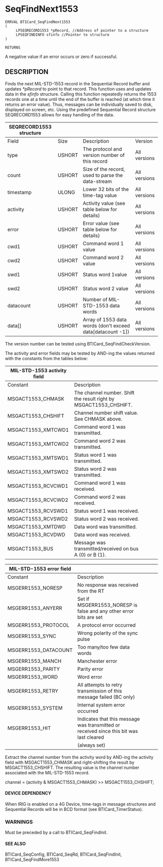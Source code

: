 # **SeqFindNext1553**

```
ERRVAL BTICard_SeqFindNext1553
(
     LPSEQRECORD1553 *pRecord, //Address of pointer to a structure
     LPSEQFINDINFO sfinfo //Pointer to structure
)
```

```
RETURNS
```
A negative value if an error occurs or zero if successful.

## **DESCRIPTION**

Finds the next MIL-STD-1553 record in the Sequential Record buffer and updates *\*pRecord* to point to that record. This function uses and updates data in the *sfinfo* structure. Calling this function repeatedly returns the 1553 records one at a time until the end of the buffer is reached (at which time it returns an error value). Thus, messages can be individually saved to disk, displayed on screen, etc. Using the predefined Sequential Record structure SEQRECORD1553 allows for easy handling of the data.

| SEQRECORD1553 structure |        |                                                            |              |
|-------------------------|--------|------------------------------------------------------------|--------------|
| Field                   | Size   | Description                                                | Version      |
| type                    | USHORT | The protocol and version number of this record             | All versions |
| count                   | USHORT | Size of the record, used to parse the data-stream          | All versions |
| timestamp               | ULONG  | Lower 32 bits of the time-tag value                        | All versions |
| activity                | USHORT | Activity value (see table below for details)               | All versions |
| error                   | USHORT | Error value (see table below for details)                  | All versions |
| cwd1                    | USHORT | Command word 1 value                                       | All versions |
| cwd2                    | USHORT | Command word 2 value                                       | All versions |
| swd1                    | USHORT | Status word 1value                                         | All versions |
| swd2                    | USHORT | Status word 2 value                                        | All versions |
| datacount               | USHORT | Number of MIL-STD-1553 data words                          | All versions |
| data[]                  | USHORT | Array of 1553 data words (don't exceed data[datacount -1]) | All versions |

The version number can be tested using BTICard\_SeqFindCheckVersion.

The activity and error fields may be tested by AND-ing the values returned with the constants from the tables below:

| MIL-STD-1553 activity field |                                                                   |  |  |  |
|-----------------------------|-------------------------------------------------------------------|--|--|--|
| Constant                    | Description                                                       |  |  |  |
| MSGACT1553_CHMASK           | The channel number. Shift the result right by MSGACT1553_CHSHIFT. |  |  |  |
| MSGACT1553_CHSHIFT          | Channel number shift value. See CHMASK above.                     |  |  |  |
| MSGACT1553_XMTCWD1          | Command word 1 was transmitted.                                   |  |  |  |
| MSGACT1553_XMTCWD2          | Command word 2 was transmitted.                                   |  |  |  |
| MSGACT1553_XMTSWD1          | Status word 1 was transmitted.                                    |  |  |  |
| MSGACT1553_XMTSWD2          | Status word 2 was transmitted.                                    |  |  |  |
| MSGACT1553_RCVCWD1          | Command word 1 was received.                                      |  |  |  |
| MSGACT1553_RCVCWD2          | Command word 2 was received.                                      |  |  |  |
| MSGACT1553_RCVSWD1          | Status word 1 was received.                                       |  |  |  |
| MSGACT1553_RCVSWD2          | Status word 2 was received.                                       |  |  |  |
| MSGACT1553_XMTDWD           | Data word was transmitted.                                        |  |  |  |
| MSGACT1553_RCVDWD           | Data word was received.                                           |  |  |  |
| MSGACT1553_BUS              | Message was transmitted/received on bus A (0) or B (1).           |  |  |  |

| MIL-STD-1553 error field |                                                                                         |  |  |  |
|--------------------------|-----------------------------------------------------------------------------------------|--|--|--|
| Constant                 | Description                                                                             |  |  |  |
| MSGERR1553_NORESP        | No response was received from the RT                                                    |  |  |  |
| MSGERR1553_ANYERR        | Set if MSGERR1553_NORESP is false and any other error bits are set                      |  |  |  |
| MSGERR1553_PROTOCOL      | A protocol error occurred                                                               |  |  |  |
| MSGERR1553_SYNC          | Wrong polarity of the sync pulse                                                        |  |  |  |
| MSGERR1553_DATACOUNT     | Too many/too few data words                                                             |  |  |  |
| MSGERR1553_MANCH         | Manchester error                                                                        |  |  |  |
| MSGERR1553_PARITY        | Parity error                                                                            |  |  |  |
| MSGERR1553_WORD          | Word error                                                                              |  |  |  |
| MSGERR1553_RETRY         | All attempts to retry transmission of this message failed (BC only)                     |  |  |  |
| MSGERR1553_SYSTEM        | Internal system error occurred                                                          |  |  |  |
| MSGERR1553_HIT           | Indicates that this message was transmitted or received since this bit was last cleared |  |  |  |
|                          | (always set)                                                                            |  |  |  |

Extract the channel number from the activity word by AND-ing the activity field with MSGACT1553\_CHMASK and right-shifting the result by MSGACT1553\_CHSHIFT. The resulting value is the channel number associated with the MIL-STD-1553 record.

channel = (activity & MSGACT1553\_CHMASK) >> MSGACT1553\_CHSHIFT;

#### **DEVICE DEPENDENCY**

When IRIG is enabled on a 4G Device, time-tags in message structures and Sequential Records will be in BCD format (see BTICard\_TimerStatus).

### **WARNINGS**

Must be preceded by a call to BTICard\_SeqFindInit.

#### **SEE ALSO**

BTICard\_SeqConfig, BTICard\_SeqRd, BTICard\_SeqFindInit, BTICard\_SeqFindMore1553